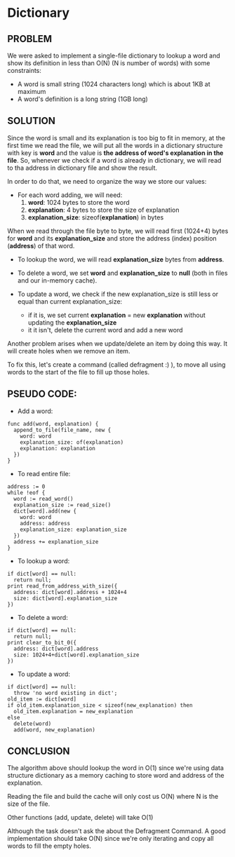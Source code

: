 # Dictionary

## PROBLEM

We were asked to implement a single-file dictionary to lookup a word and show its definition in less than O(N) (N is number of words) with some constraints:
- A word is small string (1024 characters long) which is about 1KB at maximum
- A word's definition is a long string (1GB long)

## SOLUTION

Since the word is small and its explanation is too big to fit in memory, at the first time we read the file, we will put all the words in a dictionary structure with key is **word** and the value is **the address of word's explanation in the file**. So, whenever we check if a word is already in dictionary, we will read to tha address in dictionary file and show the result.

In order to do that, we need to organize the way we store our values:

- For each word adding, we will need:
  1. **word**: 1024 bytes to store the word
  2. **explanation**: 4 bytes to store the size of explanation
  3. **explanation_size**: sizeof(**explanation**) in bytes

When we read through the file byte to byte, we will read first (1024+4) bytes for **word** and its **explanation_size** and store the address (index) position (**address**) of that word.

- To lookup the word, we will read **explanation_size** bytes from **address**.

- To delete a word, we set **word** and **explanation_size** to **null** (both in files and our in-memory cache).

- To update a word, we check if the new explanation_size is still less or equal than current explanation_size:
    - if it is, we set current **explanation** = new **explanation** without updating the **explanation_size**
    - it it isn't, delete the current word and add a new word

Another problem arises when we update/delete an item by doing this way. It will create holes when we remove an item.

To fix this, let's create a command (called defragment :) ), to move all using words to the start of the file to fill up those holes.

## PSEUDO CODE:

- Add a word:
```
func add(word, explanation) {
  append_to_file(file_name, new {
    word: word
    explanation_size: of(explanation)
    explanation: explanation
  })
}
```

- To read entire file:
```
address := 0
while !eof {
  word := read_word()
  explanation_size := read_size()
  dict[word].add(new {
    word: word
    address: address
    explanation_size: explanation_size
  })
  address += explanation_size
}
```

- To lookup a word:
```
if dict[word] == null:
  return null;
print read_from_address_with_size({
  address: dict[word].address + 1024+4
  size: dict[word].explanation_size
})
```
- To delete a word:
```
if dict[word] == null:
  return null;
print clear_to_bit_0({
  address: dict[word].address
  size: 1024+4+dict[word].explanation_size
})
```

- To update a word:
```
if dict[word] == null:
  throw 'no word existing in dict';
old_item := dict[word]
if old_item.explanation_size < sizeof(new_explanation) then
  old_item.explanation = new_explanation
else
  delete(word)
  add(word, new_explanation)
```

## CONCLUSION

The algorithm above should lookup the word in O(1) since we're using data structure dictionary as a memory caching to store word and address of the explanation.

Reading the file and build the cache will only cost us O(N) where N is the size of the file.

Other functions (add, update, delete) will take O(1)

Although the task doesn't ask the about the Defragment Command. A good implementation should take O(N) since we're only iterating and copy all words to fill the empty holes.
